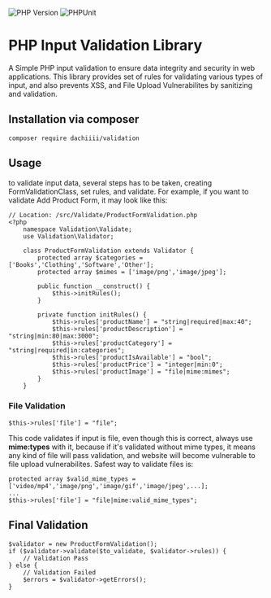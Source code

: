 ![PHP Version](https://img.shields.io/badge/php-8.3.6-purple)
![PHPUnit](https://img.shields.io/badge/PHPUnit-^11.3-yellow)

# PHP Input Validation Library

A Simple PHP input validation to ensure data integrity and security in web applications.
This library provides set of rules for validating various types of input, and also
prevents XSS, and File Upload Vulnerabilites by sanitizing and validation.

## Installation via composer
```
composer require dachiiii/validation
```

## Usage

to validate input data, several steps has to be taken, creating FormValidationClass, set rules, and validate.
For example, if you want to validate Add Product Form, it may look like this:

```
// Location: /src/Validate/ProductFormValidation.php
<?php
    namespace Validation\Validate;
    use Validation\Validator;

    class ProductFormValidation extends Validator {
        protected array $categories = ['Books','Clothing','Software','Other'];
        protected array $mimes = ['image/png','image/jpeg'];

        public function __construct() {  
            $this->initRules();
        }

        private function initRules() {
            $this->rules['productName'] = "string|required|max:40";
            $this->rules['productDescription'] = "string|min:80|max:3000";
            $this->rules['productCategory'] = "string|required|in:categories";
            $this->rules['productIsAvailable'] = "bool";
            $this->rules['productPrice'] = "integer|min:0";
            $this->rules['productImage'] = "file|mime:mimes";
        }
    }
```

### File Validation

```
$this->rules['file'] = "file";
```

This code validates if input is file, even though this is correct, always use **mime:types** with it,
because if it's validated without mime types, it means any kind of file will pass validation, and
website will become vulnerable to file upload vulnerabilites. Safest way to validate files is:

```
protected array $valid_mime_types = ['video/mp4','image/png','image/gif','image/jpeg',...];
...
$this->rules['file'] = "file|mime:valid_mime_types";
```

## Final Validation

```
$validator = new ProductFormValidation();
if ($validator->validate($to_validate, $validator->rules)) {
    // Validation Pass
} else {
    // Validation Failed
    $errors = $validator->getErrors();
}
```
